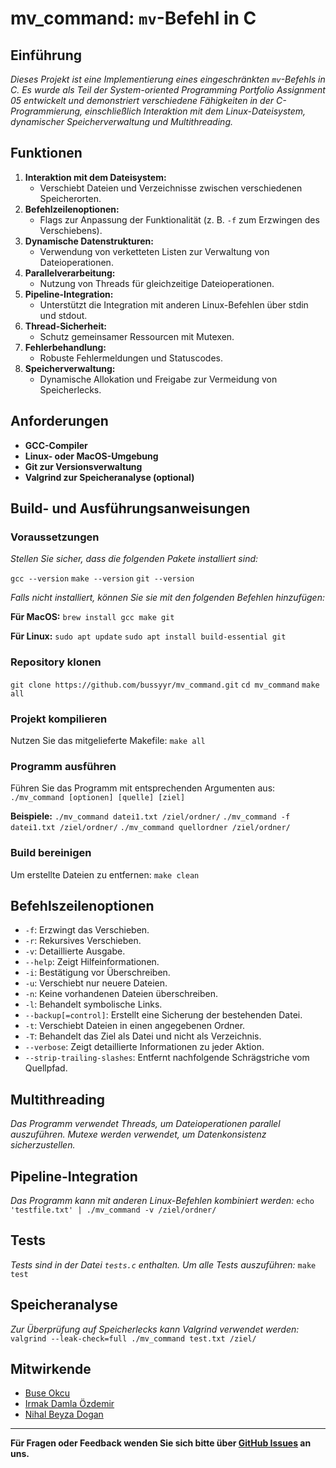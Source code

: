 # mv_command: `mv`-Befehl in C

## Einführung
*Dieses Projekt ist eine Implementierung eines eingeschränkten `mv`-Befehls in C. Es wurde als Teil der System-oriented Programming Portfolio Assignment 05 entwickelt und demonstriert verschiedene Fähigkeiten in der C-Programmierung, einschließlich Interaktion mit dem Linux-Dateisystem, dynamischer Speicherverwaltung und Multithreading.*

## Funktionen
1. **Interaktion mit dem Dateisystem:**
   - Verschiebt Dateien und Verzeichnisse zwischen verschiedenen Speicherorten.
2. **Befehlzeilenoptionen:**
   - Flags zur Anpassung der Funktionalität (z. B. `-f` zum Erzwingen des Verschiebens).
3. **Dynamische Datenstrukturen:**
   - Verwendung von verketteten Listen zur Verwaltung von Dateioperationen.
4. **Parallelverarbeitung:**
   - Nutzung von Threads für gleichzeitige Dateioperationen.
5. **Pipeline-Integration:**
   - Unterstützt die Integration mit anderen Linux-Befehlen über stdin und stdout.
6. **Thread-Sicherheit:**
   - Schutz gemeinsamer Ressourcen mit Mutexen.
7. **Fehlerbehandlung:**
   - Robuste Fehlermeldungen und Statuscodes.
8. **Speicherverwaltung:**
   - Dynamische Allokation und Freigabe zur Vermeidung von Speicherlecks.

## Anforderungen
- **GCC-Compiler**
- **Linux- oder MacOS-Umgebung**
- **Git zur Versionsverwaltung**
- **Valgrind zur Speicheranalyse (optional)**

## Build- und Ausführungsanweisungen

### Voraussetzungen
*Stellen Sie sicher, dass die folgenden Pakete installiert sind:*

`gcc --version`
`make --version`
`git --version`


*Falls nicht installiert, können Sie sie mit den folgenden Befehlen hinzufügen:*

**Für MacOS:**
`
brew install gcc make git
`

**Für Linux:**
`sudo apt update`
`sudo apt install build-essential git`

### Repository klonen
`git clone https://github.com/bussyyr/mv_command.git`
`cd mv_command`
`make all`

### Projekt kompilieren
Nutzen Sie das mitgelieferte Makefile:
`make all`

### Programm ausführen
Führen Sie das Programm mit entsprechenden Argumenten aus:
`./mv_command [optionen] [quelle] [ziel]`

**Beispiele:**
`./mv_command datei1.txt /ziel/ordner/`
`./mv_command -f datei1.txt /ziel/ordner/`
`./mv_command quellordner /ziel/ordner/`

### Build bereinigen
Um erstellte Dateien zu entfernen:
`make clean`

## Befehlszeilenoptionen
- `-f`: Erzwingt das Verschieben.
- `-r`: Rekursives Verschieben.
- `-v`: Detaillierte Ausgabe.
- `--help`: Zeigt Hilfeinformationen.
- `-i`: Bestätigung vor Überschreiben.
- `-u`: Verschiebt nur neuere Dateien.
- `-n`: Keine vorhandenen Dateien überschreiben.
- `-l`: Behandelt symbolische Links.
- `--backup[=control]`: Erstellt eine Sicherung der bestehenden Datei.
- `-t`: Verschiebt Dateien in einen angegebenen Ordner.
- `-T`: Behandelt das Ziel als Datei und nicht als Verzeichnis.
- `--verbose`: Zeigt detaillierte Informationen zu jeder Aktion.
- `--strip-trailing-slashes`: Entfernt nachfolgende Schrägstriche vom Quellpfad.

## Multithreading
*Das Programm verwendet Threads, um Dateioperationen parallel auszuführen. Mutexe werden verwendet, um Datenkonsistenz sicherzustellen.*

## Pipeline-Integration
*Das Programm kann mit anderen Linux-Befehlen kombiniert werden:*
`echo 'testfile.txt' | ./mv_command -v /ziel/ordner/`

## Tests
*Tests sind in der Datei `tests.c` enthalten. Um alle Tests auszuführen:*
`make test`

## Speicheranalyse
*Zur Überprüfung auf Speicherlecks kann Valgrind verwendet werden:*
`valgrind --leak-check=full ./mv_command test.txt /ziel/`

## Mitwirkende
- [Buse Okcu](https://github.com/bussyyr)
- [Irmak Damla Özdemir](https://github.com/irmakozfe)
- [Nihal Beyza Dogan](https://github.com/nihalbeyzadogan)

---
**Für Fragen oder Feedback wenden Sie sich bitte über [GitHub Issues](https://github.com/bussyyr/mv_command/issues) an uns.**

